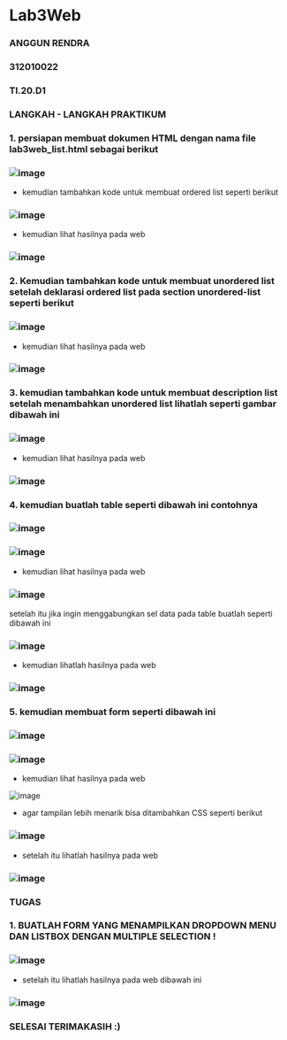 # Lab3Web
### ANGGUN RENDRA

### 312010022

### TI.20.D1

### LANGKAH - LANGKAH PRAKTIKUM

### 1. persiapan membuat dokumen HTML dengan nama file lab3web_list.html sebagai berikut

### ![image](https://user-images.githubusercontent.com/101658076/160271897-5a4c1018-35ee-4690-9803-0be56a30d916.png)

- kemudian tambahkan kode untuk membuat ordered list seperti berikut

### ![image](https://user-images.githubusercontent.com/101658076/160271916-04a748e8-c05f-405b-a5df-eafc0830de71.png)

- kemudian lihat hasilnya pada web 

### ![image](https://user-images.githubusercontent.com/101658076/160271952-edfa52de-6e01-48f6-9db6-2ace9424cd91.png)

### 2. Kemudian tambahkan kode untuk membuat unordered list setelah deklarasi ordered list pada section unordered-list seperti berikut

### ![image](https://user-images.githubusercontent.com/101658076/160271971-84321f19-c660-482e-96e2-85d71abb2ac8.png)

- kemudian lihat hasilnya pada web 

### ![image](https://user-images.githubusercontent.com/101658076/160271977-d64a518e-2be7-4d21-94ea-4de1844a361c.png)

### 3. kemudian tambahkan kode untuk membuat description list setelah menambahkan unordered list lihatlah seperti gambar dibawah ini 

### ![image](https://user-images.githubusercontent.com/101658076/160271998-c7cdd217-2bd6-427c-b306-e2c490b20a43.png)

- kemudian lihat hasilnya pada web

### ![image](https://user-images.githubusercontent.com/101658076/160272006-68481f1b-3d83-4ac8-acfb-cdf22c98fd59.png)

### 4. kemudian buatlah table seperti dibawah ini contohnya 

### ![image](https://user-images.githubusercontent.com/101658076/160272021-f11a6077-4d11-432c-a1c6-8d7fd5f3a92b.png)

### ![image](https://user-images.githubusercontent.com/101658076/160272031-3b3661b8-4947-4d32-90ba-5a26b670ef1b.png)

- kemudian lihat hasilnya pada web

### ![image](https://user-images.githubusercontent.com/101658076/160272044-f7b7f0bd-173e-4942-b964-d22ceccbac4b.png)

setelah itu jika ingin menggabungkan sel data pada table buatlah seperti dibawah ini 

### ![image](https://user-images.githubusercontent.com/101658076/160272074-04c2e928-3c9b-46da-a637-2f236f378d62.png)

- kemudian lihatlah hasilnya pada web 

### ![image](https://user-images.githubusercontent.com/101658076/160272093-8e212532-dc26-4f80-872f-08610e2f3cec.png)

### 5. kemudian membuat form seperti dibawah ini 

### ![image](https://user-images.githubusercontent.com/101658076/160272113-30c0043c-bec2-4993-8bdd-6d1c28d0a93a.png)

### ![image](https://user-images.githubusercontent.com/101658076/160272118-cd307297-7285-439d-9be1-5e776192e7f7.png)

- kemudian lihat hasilnya pada web

![image](https://user-images.githubusercontent.com/101658076/161077352-1cf8a771-e07a-4912-8a1f-ac88f814c547.png)

- agar tampilan lebih menarik bisa ditambahkan CSS seperti berikut 

### ![image](https://user-images.githubusercontent.com/101658076/160272131-b36b5cc1-93cc-4ec9-8d35-ab45d09987f8.png)

- setelah itu lihatlah hasilnya pada web 

### ![image](https://user-images.githubusercontent.com/101658076/160272139-0920d6f7-cb5d-45f2-b6d7-1be5f844b86a.png)

### TUGAS 

### 1. BUATLAH FORM YANG MENAMPILKAN DROPDOWN MENU DAN LISTBOX DENGAN MULTIPLE SELECTION !

### ![image](https://user-images.githubusercontent.com/101658076/160272151-d57a4095-c271-425e-9bfb-902333a5a944.png)

- setelah itu lihatlah hasilnya pada web dibawah ini 

### ![image](https://user-images.githubusercontent.com/101658076/160272156-58c76222-1d51-4d9c-8351-1a3fcd7565ce.png)

### SELESAI TERIMAKASIH :)

